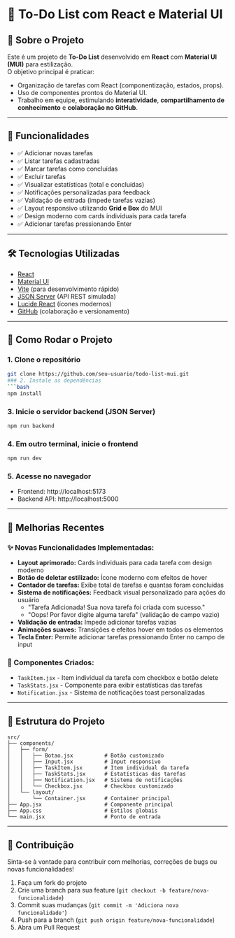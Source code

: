 # 📝 To-Do List com React e Material UI

## 📌 Sobre o Projeto
Este é um projeto de **To-Do List** desenvolvido em **React** com **Material UI (MUI)** para estilização.  
O objetivo principal é praticar:
- Organização de tarefas com React (componentização, estados, props).
- Uso de componentes prontos do Material UI.
- Trabalho em equipe, estimulando **interatividade**, **compartilhamento de conhecimento** e **colaboração no GitHub**.

---

## 🎯 Funcionalidades
- ✅ Adicionar novas tarefas  
- ✅ Listar tarefas cadastradas  
- ✅ Marcar tarefas como concluídas
- ✅ Excluir tarefas  
- ✅ Visualizar estatísticas (total e concluídas)
- ✅ Notificações personalizadas para feedback
- ✅ Validação de entrada (impede tarefas vazias)
- ✅ Layout responsivo utilizando **Grid e Box** do MUI  
- ✅ Design moderno com cards individuais para cada tarefa
- ✅ Adicionar tarefas pressionando Enter  

---

## 🛠️ Tecnologias Utilizadas
- [React](https://react.dev/)  
- [Material UI](https://mui.com/)  
- [Vite](https://vitejs.dev/) (para desenvolvimento rápido)  
- [JSON Server](https://github.com/typicode/json-server) (API REST simulada)
- [Lucide React](https://lucide.dev/) (ícones modernos)
- [GitHub](https://github.com/) (colaboração e versionamento)  

---

## 🚀 Como Rodar o Projeto

### 1. Clone o repositório
```bash
git clone https://github.com/seu-usuario/todo-list-mui.git
### 2. Instale as dependências
```bash
npm install
```

### 3. Inicie o servidor backend (JSON Server)
```bash
npm run backend
```

### 4. Em outro terminal, inicie o frontend
```bash
npm run dev
```

### 5. Acesse no navegador
- Frontend: http://localhost:5173
- Backend API: http://localhost:5000

---

## 🎨 Melhorias Recentes

### ✨ Novas Funcionalidades Implementadas:
- **Layout aprimorado:** Cards individuais para cada tarefa com design moderno
- **Botão de deletar estilizado:** Ícone moderno com efeitos de hover
- **Contador de tarefas:** Exibe total de tarefas e quantas foram concluídas
- **Sistema de notificações:** Feedback visual personalizado para ações do usuário
  - "Tarefa Adicionada! Sua nova tarefa foi criada com sucesso."
  - "Oops! Por favor digite alguma tarefa" (validação de campo vazio)
- **Validação de entrada:** Impede adicionar tarefas vazias
- **Animações suaves:** Transições e efeitos hover em todos os elementos
- **Tecla Enter:** Permite adicionar tarefas pressionando Enter no campo de input

### 🎯 Componentes Criados:
- `TaskItem.jsx` - Item individual da tarefa com checkbox e botão delete
- `TaskStats.jsx` - Componente para exibir estatísticas das tarefas
- `Notification.jsx` - Sistema de notificações toast personalizadas

---

## 📁 Estrutura do Projeto

```
src/
├── components/
│   ├── form/
│   │   ├── Botao.jsx          # Botão customizado
│   │   ├── Input.jsx          # Input responsivo
│   │   ├── TaskItem.jsx       # Item individual da tarefa
│   │   ├── TaskStats.jsx      # Estatísticas das tarefas
│   │   ├── Notification.jsx   # Sistema de notificações
│   │   └── Checkbox.jsx       # Checkbox customizado
│   └── layout/
│       └── Container.jsx      # Container principal
├── App.jsx                    # Componente principal
├── App.css                    # Estilos globais
└── main.jsx                   # Ponto de entrada
```

---

## 🤝 Contribuição
Sinta-se à vontade para contribuir com melhorias, correções de bugs ou novas funcionalidades!

1. Faça um fork do projeto
2. Crie uma branch para sua feature (`git checkout -b feature/nova-funcionalidade`)
3. Commit suas mudanças (`git commit -m 'Adiciona nova funcionalidade'`)
4. Push para a branch (`git push origin feature/nova-funcionalidade`)
5. Abra um Pull Request